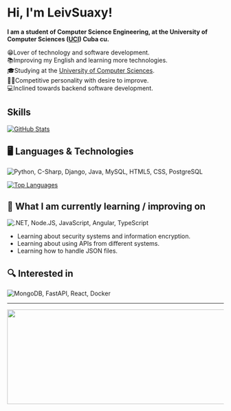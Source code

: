 # Hi, I'm LeivSuaxy!

<b>I am a student of Computer Science Engineering, at the University of Computer Sciences
(<a href="https://www.uci.cu/">UCI</a>) Cuba cu.<br></b>

😁Lover of technology and software development.<br> 
📚Improving my English and learning more technologies.<br>
🎓Studying at the <a href="https://www.uci.cu/">University of Computer Sciences</a>.<br>
💪🏼Competitive personality with desire to improve.<br>
💻Inclined towards backend software development.<br>

## Skills

[![GitHub Stats](https://github-readme-stats.vercel.app/api?username=LeivSuaxy&show_icons=true&theme=vision-friendly-dark)](https://github.com/LeivSuaxy)

## 🖥 Languages & Technologies

![Python, C-Sharp, Django, Java, MySQL, HTML5, CSS, PostgreSQL](https://skillicons.dev/icons?i=python,cs,django,java,mysql,html,css,postgres&perline=3)

[![Top Languages](https://github-readme-stats.vercel.app/api/top-langs/?username=LeivSuaxy&layout=compact&theme=vision-friendly-dark)](https://github.com/LeivSuaxy)

## 📖 What I am currently learning / improving on

![.NET, Node.JS, JavaScript, Angular, TypeScript](https://skillicons.dev/icons?i=dotnet,nodejs,js,angular,ts&perline=3)

* Learning about security systems and information encryption.
* Learning about using APIs from different systems.
* Learning how to handle JSON files.


## 🔍 Interested in

![MongoDB, FastAPI, React, Docker](https://skillicons.dev/icons?i=mongodb,fastapi,react,docker&perline=3)

<hr/>

<p align="center">
  <img width="800" height="220" src="https://streak-stats.demolab.com?user=LeivSuaxy&theme=highcontrast&hide_border=true&border_radius=5&card_width=800">
</p>
